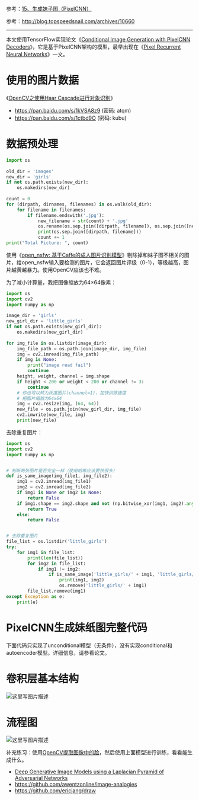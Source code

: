 参考：[15、生成妹子图（PixelCNN）](https://github.com/fengzhongyouxia/TensorExpand/tree/master/TensorExpand/%E9%A1%B9%E7%9B%AE%E7%BB%83%E4%B9%A0/15%E3%80%81%E7%94%9F%E6%88%90%E5%A6%B9%E5%AD%90%E5%9B%BE%EF%BC%88PixelCNN%EF%BC%89)


参考：http://blog.topspeedsnail.com/archives/10660


----------


本文使用TensorFlow实现论文《[Conditional Image Generation with PixelCNN Decoders](https://arxiv.org/abs/1606.05328)》，它是基于PixelCNN架构的模型，最早出现在《[Pixel Recurrent Neural Networks](https://arxiv.org/abs/1601.06759)》一文。

# 使用的图片数据
《[OpenCV之使用Haar Cascade进行对象识别](http://blog.topspeedsnail.com/archives/10511)》

- https://pan.baidu.com/s/1kVSA8z9 (密码: atqm)
- https://pan.baidu.com/s/1ctbd9O (密码: kubu)

# 数据预处理

```python
import os
 
old_dir = 'images'
new_dir = 'girls'
if not os.path.exists(new_dir):
    os.makedirs(new_dir)
 
count = 0
for (dirpath, dirnames, filenames) in os.walk(old_dir):
    for filename in filenames:
        if filename.endswith('.jpg'):
            new_filename = str(count) + '.jpg'
            os.rename(os.sep.join([dirpath, filename]), os.sep.join([new_dir, new_filename])) # 剪切到新目录并重命名
            print(os.sep.join([dirpath, filename]))
            count += 1
print("Total Picture: ", count)
```

使用《[open_nsfw: 基于Caffe的成人图片识别模型](http://blog.topspeedsnail.com/archives/9440)》剔除掉和妹子图不相关的图片，给open_nsfw输入要检测的图片，它会返回图片评级（0-1），等级越高，图片越黄越暴力。使用OpenCV应该也不难。

为了减小计算量，我把图像缩放为64×64像素：

```python
import os
import cv2
import numpy as np
 
image_dir = 'girls'
new_girl_dir = 'little_girls'
if not os.path.exists(new_girl_dir):
    os.makedirs(new_girl_dir)
 
for img_file in os.listdir(image_dir):
    img_file_path = os.path.join(image_dir, img_file)
    img = cv2.imread(img_file_path)
    if img is None:
        print("image read fail")
        continue
    height, weight, channel = img.shape
    if height < 200 or weight < 200 or channel != 3: 
        continue
    # 你也可以转为灰度图片(channel=1)，加快训练速度
    # 把图片缩放为64x64
    img = cv2.resize(img, (64, 64))
    new_file = os.path.join(new_girl_dir, img_file)
    cv2.imwrite(new_file, img)
    print(new_file)
```
去除重复图片：

```python
import os
import cv2
import numpy as np


# 判断两张图片是否完全一样（使用哈希应该要快很多）
def is_same_image(img_file1, img_file2):
    img1 = cv2.imread(img_file1)
    img2 = cv2.imread(img_file2)
    if img1 is None or img2 is None:
        return False
    if img1.shape == img2.shape and not (np.bitwise_xor(img1, img2).any()):
        return True
    else:
        return False


# 去除重复图片
file_list = os.listdir('little_girls')
try:
    for img1 in file_list:
        print(len(file_list))
        for img2 in file_list:
            if img1 != img2:
                if is_same_image('little_girls/' + img1, 'little_girls/' + img2) is True:
                    print(img1, img2)
                    os.remove('little_girls/' + img1)
        file_list.remove(img1)
except Exception as e:
    print(e)
```

# PixelCNN生成妹纸图完整代码

下面代码只实现了unconditional模型（无条件），没有实现conditional和autoencoder模型。详细信息，请参看论文。



# 卷积层基本结构
![这里写图片描述](http://img.blog.csdn.net/20180119142449603?watermark/2/text/aHR0cDovL2Jsb2cuY3Nkbi5uZXQvd2M3ODE3MDgyNDk=/font/5a6L5L2T/fontsize/400/fill/I0JBQkFCMA==/dissolve/70/gravity/SouthEast)

# 流程图
![这里写图片描述](http://img.blog.csdn.net/20180119151320314?watermark/2/text/aHR0cDovL2Jsb2cuY3Nkbi5uZXQvd2M3ODE3MDgyNDk=/font/5a6L5L2T/fontsize/400/fill/I0JBQkFCMA==/dissolve/70/gravity/SouthEast)


补充练习：使用[OpenCV提取图像中的脸](http://blog.topspeedsnail.com/archives/10511)，然后使用上面模型进行训练，看看能生成什么。

- [Deep Generative Image Models using a Laplacian Pyramid of Adversarial Networks](https://arxiv.org/pdf/1506.05751v1.pdf)
- https://github.com/awentzonline/image-analogies
- https://github.com/ericjang/draw
